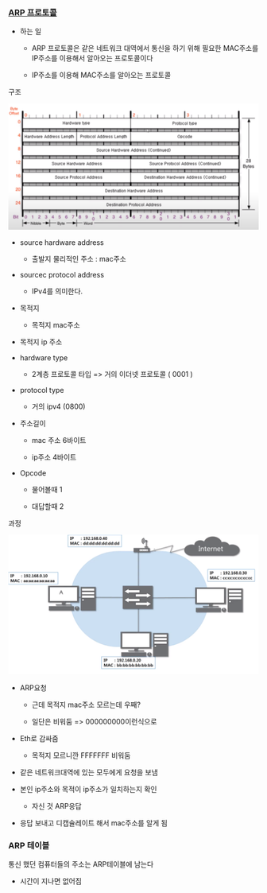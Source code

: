 ### [ARP 프로토콜](https://youtu.be/LDsp-Xb168E?list=PL0d8NnikouEWcF1jJueLdjRIC4HsUlULi)

- 하는 일
  
  - ARP 프로토콜은 같은 네트워크 대역에서 통신을 하기 위해 필요한 MAC주소를 IP주소를 이용해서 알아오는 프로토콜이다
  
  - IP주소를 이용해 MAC주소를 알아오는 프로토콜



구조

![](5장-ARP-프로토콜.assets/2022-09-13-20-35-42-image.png)

- source hardware address
  
  - 출발지 물리적인 주소 : mac주소

- sourcec protocol address
  
  - IPv4를 의미한다.

- 목적지
  
  - 목적지 mac주소

- 목적지 ip 주소



- hardware type
  
  - 2계층 프로토콜 타입 => 거의 이더넷 프로토콜 ( 0001 )

- protocol type
  
  - 거의 ipv4 (0800)

- 주소길이 
  
  - mac 주소 6바이트
  
  - ip주소 4바이트

- Opcode
  
  - 물어볼때 1
  
  - 대답할때 2





과정



![](5장-ARP-프로토콜.assets/2022-09-13-20-42-59-image.png)

- ARP요청
  
  - 근데 목적지 mac주소 모르는데 우째?
  
  - 일단은 비워둠 => 000000000이런식으로

- Eth로 감싸줌
  
  - 목적지 모르니깐 FFFFFFF 비워둠

- 같은 네트워크대역에 있는 모두에게 요청을 보냄

- 본인 ip주소와 목적이 ip주소가 일치하는지 확인
  
  - 자신 것 ARP응답

- 응답 보내고 디캡슐레이트 해서 mac주소를 알게 됨



### ARP 테이블

통신 했던 컴퓨터들의 주소는 ARP테이블에 남는다

- 시간이 지나면 없어짐